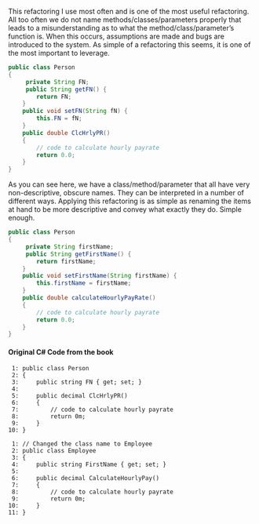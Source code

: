 This refactoring I use most often and is one of the most useful refactoring. 
All too often we do not name methods/classes/parameters properly that leads to a misunderstanding as to what the method/class/parameter’s function is. When this occurs, assumptions are made and bugs are introduced to the system. 
As simple of a refactoring this seems, it is one of the most important to leverage.

```Java
public class Person
{
     private String FN;
     public String getFN() {
		return FN;
	}
	public void setFN(String fN) {
		this.FN = fN;
	}
	public double ClcHrlyPR()
    {
        // code to calculate hourly payrate
        return 0.0;
    }
}
```
As you can see here, we have a class/method/parameter that all have very non-descriptive, obscure names. They can be interpreted in a number of different ways. Applying this refactoring is as simple as renaming the items at hand to be more descriptive and convey what exactly they do. Simple enough.

```Java
public class Person
{
     private String firstName;
     public String getFirstName() {
		return firstName;
	}
	public void setFirstName(String firstName) {
		this.firstName = firstName;
	}
	public double calculateHourlyPayRate()
    {
        // code to calculate hourly payrate
        return 0.0;
    }
}
```
   
  
  #### Original C# Code from the book
  ```
   1: public class Person
   2: {
   3:     public string FN { get; set; }
   4:  
   5:     public decimal ClcHrlyPR()
   6:     {
   7:         // code to calculate hourly payrate
   8:         return 0m;
   9:     }
  10: }
  
   1: // Changed the class name to Employee
   2: public class Employee
   3: {
   4:     public string FirstName { get; set; }
   5:  
   6:     public decimal CalculateHourlyPay()
   7:     {
   8:         // code to calculate hourly payrate
   9:         return 0m;
  10:     }
  11: }
  ```